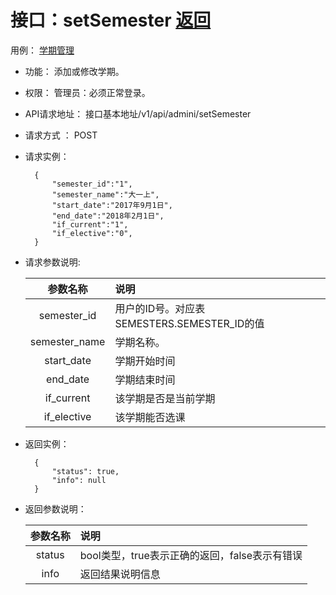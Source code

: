 ﻿<!-- markdownlint-disable MD033-->
<!-- 禁止MD033类型的警告 https://www.npmjs.com/package/markdownlint -->

# 接口：setSemester  [返回](../../../README.md)
用例： [学期管理](../../UseCaseSpecification/administrator/学期管理.md)

- 功能：
    添加或修改学期。
    
- 权限：
    管理员：必须正常登录。    
    
- API请求地址： 
    接口基本地址/v1/api/admini/setSemester

- 请求方式 ：
    POST

- 请求实例：

        {
            "semester_id":"1",
            "semester_name":"大一上",
            "start_date":"2017年9月1日",
            "end_date":"2018年2月1日",
            "if_current":"1", 
            "if_elective":"0",           
        }
        
- 请求参数说明:        

  |参数名称|说明|
  |:---------:|:--------------------------------------------------------|      
  |semester_id|用户的ID号。对应表SEMESTERS.SEMESTER_ID的值|
  |semester_name|学期名称。| 
  |start_date|学期开始时间|
  |end_date|学期结束时间|
  |if_current|该学期是否是当前学期|
  |if_elective|该学期能否选课|
  
- 返回实例：

        {         
            "status": true,
            "info": null
        }
 
- 返回参数说明：    
 
  |参数名称|说明|
  |:---------:|:--------------------------------------------------------|      
  |status|bool类型，true表示正确的返回，false表示有错误|
  |info|返回结果说明信息|


